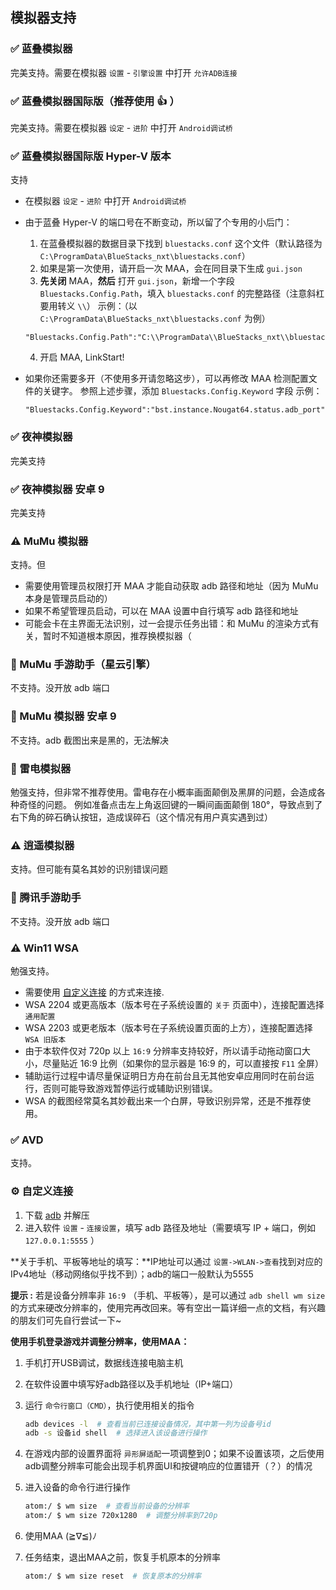 ## 模拟器支持

### ✅ 蓝叠模拟器

完美支持。需要在模拟器 `设置` - `引擎设置` 中打开 `允许ADB连接`

### ✅ 蓝叠模拟器国际版（推荐使用 👍 ）

完美支持。需要在模拟器 `设定` - `进阶` 中打开 `Android调试桥`

### ✅ 蓝叠模拟器国际版 Hyper-V 版本

支持

- 在模拟器 `设定` - `进阶` 中打开 `Android调试桥`
- 由于蓝叠 Hyper-V 的端口号在不断变动，所以留了个专用的小后门：

  1. 在蓝叠模拟器的数据目录下找到 `bluestacks.conf` 这个文件（默认路径为 `C:\ProgramData\BlueStacks_nxt\bluestacks.conf`）
  2. 如果是第一次使用，请开启一次 MAA，会在同目录下生成 `gui.json`
  3. **先关闭** MAA，**然后** 打开 `gui.json`，新增一个字段 `Bluestacks.Config.Path`，填入 `bluestacks.conf` 的完整路径（注意斜杠要用转义 `\\`）
     示例：（以 `C:\ProgramData\BlueStacks_nxt\bluestacks.conf` 为例）

  ```jsonc
  "Bluestacks.Config.Path":"C:\\ProgramData\\BlueStacks_nxt\\bluestacks.conf",
  ```

  4. 开启 MAA, LinkStart!
- 如果你还需要多开（不使用多开请忽略这步），可以再修改 MAA 检测配置文件的关键字。
  参照上述步骤，添加 `Bluestacks.Config.Keyword` 字段
  示例：

  ```jsonc
  "Bluestacks.Config.Keyword":"bst.instance.Nougat64.status.adb_port",
  ```

### ✅ 夜神模拟器

完美支持

### ✅ 夜神模拟器 安卓 9

完美支持

### ⚠️ MuMu 模拟器

支持。但

- 需要使用管理员权限打开 MAA 才能自动获取 adb 路径和地址（因为 MuMu 本身是管理员启动的）
- 如果不希望管理员启动，可以在 MAA 设置中自行填写 adb 路径和地址
- 可能会卡在主界面无法识别，过一会提示任务出错：和 MuMu 的渲染方式有关，暂时不知道根本原因，推荐换模拟器（

### 🚫 MuMu 手游助手（星云引擎）

不支持。没开放 adb 端口

### 🚫 MuMu 模拟器 安卓 9

不支持。adb 截图出来是黑的，无法解决

### 🚫 雷电模拟器

勉强支持，但非常不推荐使用。雷电存在小概率画面颠倒及黑屏的问题，会造成各种奇怪的问题。
例如准备点击左上角返回键的一瞬间画面颠倒 180°，导致点到了右下角的碎石确认按钮，造成误碎石（这个情况有用户真实遇到过）

### ⚠️ 逍遥模拟器

支持。但可能有莫名其妙的识别错误问题

### 🚫 腾讯手游助手

不支持。没开放 adb 端口

### ⚠️ Win11 WSA

勉强支持。

- 需要使用 [自定义连接](#自定义连接) 的方式来连接.
- WSA 2204 或更高版本（版本号在子系统设置的 `关于` 页面中），连接配置选择 `通用配置`
- WSA 2203 或更老版本（版本号在子系统设置页面的上方），连接配置选择 `WSA 旧版本`
- 由于本软件仅对 720p 以上 `16:9` 分辨率支持较好，所以请手动拖动窗口大小，尽量贴近 16:9 比例（如果你的显示器是 16:9 的，可以直接按 `F11` 全屏）
- 辅助运行过程中请尽量保证明日方舟在前台且无其他安卓应用同时在前台运行，否则可能导致游戏暂停运行或辅助识别错误。
- WSA 的截图经常莫名其妙截出来一个白屏，导致识别异常，还是不推荐使用。

### ✅ AVD

支持。

### ⚙️ 自定义连接

1. 下载 [adb](https://dl.google.com/android/repository/platform-tools-latest-windows.zip) 并解压
2. 进入软件 `设置` - `连接设置`，填写 adb 路径及地址（需要填写 IP + 端口，例如 `127.0.0.1:5555` ）

**关于手机、平板等地址的填写：**IP地址可以通过 `设置->WLAN->查看`找到对应的IPv4地址（移动网络似乎找不到）；adb的端口一般默认为5555

**提示 :** 若是设备分辨率非 `16:9` （手机、平板等），是可以通过 `adb shell wm size` 的方式来硬改分辨率的，使用完再改回来。等有空出一篇详细一点的文档，有兴趣的朋友们可先自行尝试一下~


**使用手机登录游戏并调整分辨率，使用MAA：**

1. 手机打开USB调试，数据线连接电脑主机
2. 在软件设置中填写好adb路径以及手机地址（IP+端口）
3. 运行 `命令行窗口（CMD）`，执行使用相关的指令

   ```bash
   adb devices -l  # 查看当前已连接设备情况，其中第一列为设备号id
   adb -s 设备id shell  # 选择进入该设备进行操作
   ```
4. 在游戏内部的设置界面将 `异形屏适配`一项调整到0；如果不设置该项，之后使用adb调整分辨率可能会出现手机界面UI和按键响应的位置错开（？）的情况
5. 进入设备的命令行进行操作

   ```bash
   atom:/ $ wm size  # 查看当前设备的分辨率
   atom:/ $ wm size 720x1280  # 调整分辨率到720p
   ```
6. 使用MAA  (≧∇≦)ﾉ
7. 任务结束，退出MAA之前，恢复手机原本的分辨率

   ```bash
   atom:/ $ wm size reset  # 恢复原本的分辨率
   ```
